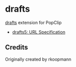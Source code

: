 drafts
======

[drafts](https://getdrafts.com/mac/beta/) extension for PopClip

* [drafts5: URL Specification](https://getdrafts.com/urls/)

Credits
-------

Originally created by rkoopmann
